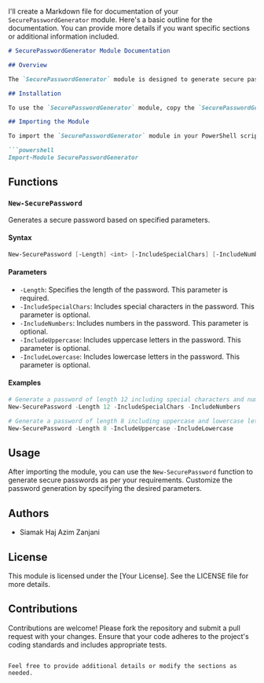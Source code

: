 I'll create a Markdown file for documentation of your `SecurePasswordGenerator` module. Here's a basic outline for the documentation. You can provide more details if you want specific sections or additional information included.

```markdown
# SecurePasswordGenerator Module Documentation

## Overview

The `SecurePasswordGenerator` module is designed to generate secure passwords using various customizable parameters. It provides functions to create passwords of desired length and complexity, ensuring the security and robustness required for modern applications.

## Installation

To use the `SecurePasswordGenerator` module, copy the `SecurePasswordGenerator.psm1` and `SecurePasswordGenerator.psd1` files to your desired module path.

## Importing the Module

To import the `SecurePasswordGenerator` module in your PowerShell script, use the following command:

```powershell
Import-Module SecurePasswordGenerator
```

## Functions

### `New-SecurePassword`

Generates a secure password based on specified parameters.

#### Syntax

```powershell
New-SecurePassword [-Length] <int> [-IncludeSpecialChars] [-IncludeNumbers] [-IncludeUppercase] [-IncludeLowercase] [<CommonParameters>]
```

#### Parameters

- `-Length`: Specifies the length of the password. This parameter is required.
- `-IncludeSpecialChars`: Includes special characters in the password. This parameter is optional.
- `-IncludeNumbers`: Includes numbers in the password. This parameter is optional.
- `-IncludeUppercase`: Includes uppercase letters in the password. This parameter is optional.
- `-IncludeLowercase`: Includes lowercase letters in the password. This parameter is optional.

#### Examples

```powershell
# Generate a password of length 12 including special characters and numbers
New-SecurePassword -Length 12 -IncludeSpecialChars -IncludeNumbers

# Generate a password of length 8 including uppercase and lowercase letters
New-SecurePassword -Length 8 -IncludeUppercase -IncludeLowercase
```

## Usage

After importing the module, you can use the `New-SecurePassword` function to generate secure passwords as per your requirements. Customize the password generation by specifying the desired parameters.

## Authors

- Siamak Haj Azim Zanjani

## License

This module is licensed under the [Your License]. See the LICENSE file for more details.

## Contributions

Contributions are welcome! Please fork the repository and submit a pull request with your changes. Ensure that your code adheres to the project's coding standards and includes appropriate tests.

```

Feel free to provide additional details or modify the sections as needed.